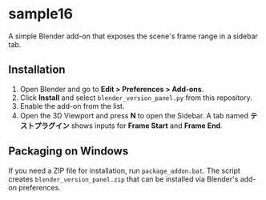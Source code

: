 # sample16

A simple Blender add-on that exposes the scene's frame range in a sidebar tab.

## Installation

1. Open Blender and go to **Edit > Preferences > Add-ons**.
2. Click **Install** and select `blender_version_panel.py` from this repository.
3. Enable the add-on from the list.
4. Open the 3D Viewport and press **N** to open the Sidebar. A tab named **テストプラグイン** shows inputs for **Frame Start** and **Frame End**.



## Packaging on Windows

If you need a ZIP file for installation, run `package_addon.bat`. The script
creates `blender_version_panel.zip` that can be installed via Blender's add-on
preferences.

